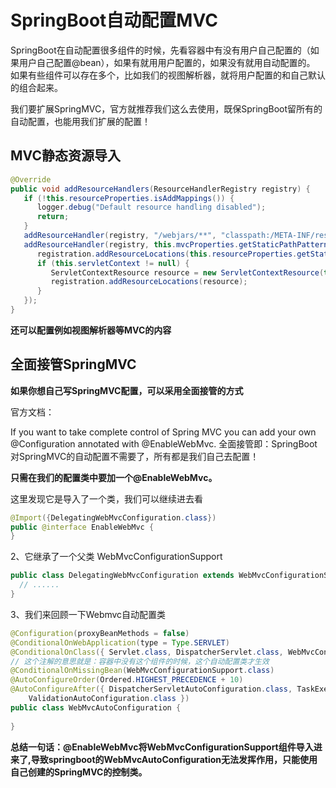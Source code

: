 # SpringBoot自动配置MVC

SpringBoot在自动配置很多组件的时候，先看容器中有没有用户自己配置的（如果用户自己配置@bean），如果有就用用户配置的，如果没有就用自动配置的。 如果有些组件可以存在多个，比如我们的视图解析器，就将用户配置的和自己默认的组合起来。

我们要扩展SpringMVC，官方就推荐我们这么去使用，既保SpringBoot留所有的自动配置，也能用我们扩展的配置！

## MVC静态资源导入

```java
@Override
public void addResourceHandlers(ResourceHandlerRegistry registry) {
   if (!this.resourceProperties.isAddMappings()) {
      logger.debug("Default resource handling disabled");
      return;
   }
   addResourceHandler(registry, "/webjars/**", "classpath:/META-INF/resources/webjars/");
   addResourceHandler(registry, this.mvcProperties.getStaticPathPattern(), (registration) -> {
      registration.addResourceLocations(this.resourceProperties.getStaticLocations());
      if (this.servletContext != null) {
         ServletContextResource resource = new ServletContextResource(this.servletContext, SERVLET_LOCATION);
         registration.addResourceLocations(resource);
      }
   });
}
```
**还可以配置例如视图解析器等MVC的内容**

## 全面接管SpringMVC
**如果你想自己写SpringMVC配置，可以采用全面接管的方式**

官方文档：

If you want to take complete control of Spring MVC you can add your own @Configuration annotated with @EnableWebMvc.
全面接管即：SpringBoot对SpringMVC的自动配置不需要了，所有都是我们自己去配置！

**只需在我们的配置类中要加一个@EnableWebMvc。**

这里发现它是导入了一个类，我们可以继续进去看
```java
@Import({DelegatingWebMvcConfiguration.class})
public @interface EnableWebMvc {
}
```
2、它继承了一个父类 WebMvcConfigurationSupport

```java
public class DelegatingWebMvcConfiguration extends WebMvcConfigurationSupport {
  // ......
}
```
3、我们来回顾一下Webmvc自动配置类
```java
@Configuration(proxyBeanMethods = false)
@ConditionalOnWebApplication(type = Type.SERVLET)
@ConditionalOnClass({ Servlet.class, DispatcherServlet.class, WebMvcConfigurer.class })
// 这个注解的意思就是：容器中没有这个组件的时候，这个自动配置类才生效
@ConditionalOnMissingBean(WebMvcConfigurationSupport.class)
@AutoConfigureOrder(Ordered.HIGHEST_PRECEDENCE + 10)
@AutoConfigureAfter({ DispatcherServletAutoConfiguration.class, TaskExecutionAutoConfiguration.class,
    ValidationAutoConfiguration.class })
public class WebMvcAutoConfiguration {
    
}
```
**总结一句话：@EnableWebMvc将WebMvcConfigurationSupport组件导入进来了,导致springboot的WebMvcAutoConfiguration无法发挥作用，只能使用自己创建的SpringMVC的控制类。**


